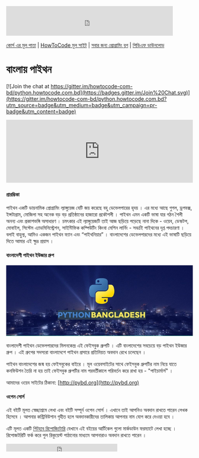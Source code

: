 <iframe src="https://www.facebook.com/plugins/like.php?href=https%3A%2F%2Fweb.facebook.com%2Fhowtocode.com.bd%2F&width=450&layout=standard&action=like&show_faces=true&share=true&height=80&appId=409814195740224" width="450" height="80" style="border:none;overflow:hidden" scrolling="no" frameborder="0" allowTransparency="true"></iframe> 

[কোর্স এর মুল পাতা](http://python.howtocode.com.bd/) | [HowToCode মুল সাইট](http://www.howtocode.com.bd/) | [সবার জন্য প্রোগ্রামিং ব্লগ](http://blog.howtocode.com.bd/) | [পিডিএফ ডাউনলোড](https://www.gitbook.com/download/pdf/book/howtocode-com-bd/-python)    

# বাংলায় পাইথন

[![Join the chat at https://gitter.im/howtocode-com-bd/python.howtocode.com.bd](https://badges.gitter.im/Join%20Chat.svg)](https://gitter.im/howtocode-com-bd/python.howtocode.com.bd?utm_source=badge&utm_medium=badge&utm_campaign=pr-badge&utm_content=badge)

<iframe scrolling="auto" frameborder="0" style="border:none; overflow:hidden; height:170px; width:100%; margin-left: 15;" allowTransparency="true" src="http://www.howtocode.com.bd/contributions.html"></iframe> 


#### প্রারম্ভিকা

পাইথন একটি ডায়নামিক প্রোগ্রামিং ল্যাঙ্গুয়েজ যেটি জয় করেছে বহু ডেভেলপারের হৃদয় । এর মধ্যে আছে গুগল, ড্রপবক্স, ইন্সটাগ্রাম, মোজিলা সহ অনেক বড় বড়  প্রতিষ্ঠানের হাজারো প্রকৌশলী । পাইথন এমন একটি ভাষা যার গঠন শৈলী অনন্য এবং প্রকাশভঙ্গি অসাধারণ । চমৎকার এই ল্যাঙ্গুয়েজটি তাই আজ ছড়িয়ে পড়েছে নানা দিকে - ওয়েব, ডেস্কটপ, মোবাইল, সিস্টেম এ্যাডমিনিস্ট্রেশন, সাইন্টিফিক কম্পিউটিং কিংবা মেশিন লার্নিং - সবর্ত্রই পাইথনের দৃপ্ত পদচারণা । বলাই বাহুল্য, আমিও একজন পাইথন ফ্যান এবং “পাইথনিয়ার” । বাংলাদেশের ডেভেলপারদের মধ্যে এই ভাষাটি ছড়িয়ে দিতে আমার এই ক্ষুদ্র প্রয়াস ।

#### বাংলাদেশী পাইথন ইউজার গ্রুপ

<img src="pybd.jpg" alt="cover" />

বাংলাদেশী পাইথন ডেভেলপারদের মিলনকেন্দ্র এই ফেইসবুক গ্রুপটি । এটি বাংলাদেশের সবচেয়ে বড় পাইথন ইউজার গ্রুপ । এই গ্রুপের সদস্যরা বাংলাদেশে পাইথন প্রসারে প্রতিনিয়ত অবদান রেখে চলেছেন । 

পাইথন বাংলাদেশের জন্ম হয় ফেইসবুকের বাইরে । মূল ওয়েবসাইটের সাথে ফেইসবুক গ্রুপটির নাম নিয়ে যাতে কনফিউশন তৈরি না হয় তাই ফেইসবুক গ্রুপটির নাম পরবর্তীকালে পরিবর্তন করে রাখা হয় - "পাইচার্মার্স" । 

আমাদের ওয়েব সাইটের ঠিকানা: [http://pybd.org](http://pybd.org) 



#### ওপেন সোর্স

এই বইটি মূলত স্বেচ্ছাশ্রমে লেখা এবং বইটি সম্পূর্ন ওপেন সোর্স । এখানে তাই আপনিও অবদান রাখতে পারেন লেখক হিসেবে । আপনার কন্ট্রিবিউশান গৃহীত হলে অবদানকারীদের তালিকায় আপনার নাম যোগ করে দেওয়া হবে ।

এটি মূলত একটি [গিটহাব রিপোজিটোরি](https://github.com/howtocode-com-bd/python.howtocode.com.bd)  যেখানে এই বইয়ের আর্টিকেল গুলো মার্কডাউন ফরম্যাটে লেখা হচ্ছে । রিপোজটরিটি ফর্ক করে পুল রিকুয়েস্ট পাঠানোর মাধ্যমে আপনারাও অবদান রাখতে পারেন ।

<iframe src="https://www.facebook.com/plugins/like.php?href=http%3A%2F%2Fpython.howtocode.com.bd&amp;width&amp;layout=button_count&amp;action=like&amp;show_faces=false&amp;share=true&amp;height=21&amp;appId=353725671441956" scrolling="no" frameborder="0" style="border:none; overflow:hidden; height:21px;" allowTransparency="true"></iframe>
